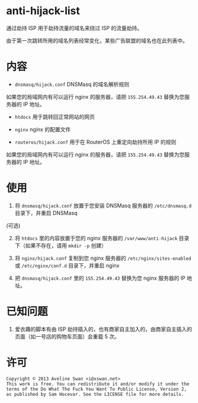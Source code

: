 anti-hijack-list
================

通过劫持 ISP 用于劫持流量的域名来绕过 ISP 的流量劫持。

由于第一次跳转所用的域名列表经常变化，某些广告联盟的域名也在此列表中。

内容
====

- `dnsmasq/hijack.conf` DNSMasq 的域名解析规则

如果您的局域网内有可以运行 nginx 的服务器，请把 `155.254.49.43` 替换为您服务器的 IP 地址。

- `htdocs` 用于跳转回正常网站的网页

- `nginx` nginx 的配置文件

- `routeros/hijack.conf` 用于在 RouterOS 上重定向劫持所用 IP 的规则

如果您的局域网内有可以运行 nginx 的服务器，请把 `155.254.49.43` 替换为您服务器的 IP 地址。

使用
====

1. 将 `dnsmasq/hijack.conf` 放置于您安装 DNSMasq 服务器的 `/etc/dnsmasq.d` 目录下，并重启 DNSMasq

(可选)

2. 将 `htdocs` 里的内容放置于您的 nginx 服务器的 `/var/www/anti-hijack` 目录下（如果不存在，请用 `mkdir -p` 创建）

3. 将 `nginx/hijack.conf` 复制到您 nginx 服务器的 `/etc/nginx/sites-enabled` 或 `/etc/nginx/conf.d` 目录下，并重启 nginx

4. 把 `dnsmasq/hijack.conf` 里的 `155.254.49.43` 替换为您 nginx 服务器的 IP 地址。

已知问题
========

1. 爱衣趣的脚本有由 ISP 劫持插入的，也有商家自主加入的，由商家自主插入的页面（如一号店的购物车页面）会重载 5 次。

许可
====

```
Copyright © 2013 Aveline Swan <i@xswan.net>
This work is free. You can redistribute it and/or modify it under the
terms of the Do What The Fuck You Want To Public License, Version 2,
as published by Sam Hocevar. See the LICENSE file for more details.
```

